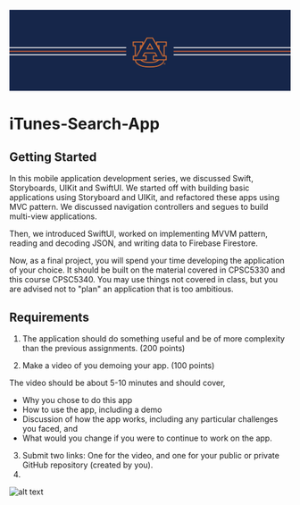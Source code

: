 ![alt text](https://github.com/CPSC-5340/Assignment1/blob/main/Docs/banner_au.png?raw=true)


# iTunes-Search-App

## Getting Started

In this mobile application development series, we discussed Swift, Storyboards, UIKit and SwiftUI. We started off with building basic applications using Storyboard and UIKit, and refactored these apps using MVC pattern. We discussed navigation controllers and segues to build multi-view applications.

Then, we introduced SwiftUI, worked on implementing MVVM pattern, reading and decoding JSON, and writing data to Firebase Firestore. 

Now, as a final project, you will spend your time developing the application of your choice. It should be built on the material covered in CPSC5330 and this course CPSC5340. You may use things not covered in class, but you are advised not to "plan" an application that is too ambitious.


## Requirements

1.  The application should do something useful and be of more complexity than the previous assignments. (200 points)

2. Make a video of you demoing your app. (100 points)

The video should be about 5-10 minutes and should cover,

- Why you chose to do this app
- How to use the app, including a demo
- Discussion of how the app works, including any particular challenges you faced,  and
- What would you change if you were to continue to work on the app.
  
3. Submit two links: One for the video, and one for your public or private GitHub repository (created by you).
4. 
![alt text](https://github.com/)
